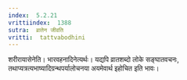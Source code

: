 ```yaml
---
index:  5.2.21
vrittiindex:  1388
sutra:  व्रातेन जीवति
vritti:  tattvabodhini 
---
```


शरीरायासेनेति। भारवहनादिनेत्यर्थः। यद्यपि व्रातशब्दो लोके सङ्घातवचनः, तथाप्यत्रत्यभाष्यादिग्रन्थपर्यालोचनया अयमेवार्थ इहोचित इति भावः।

